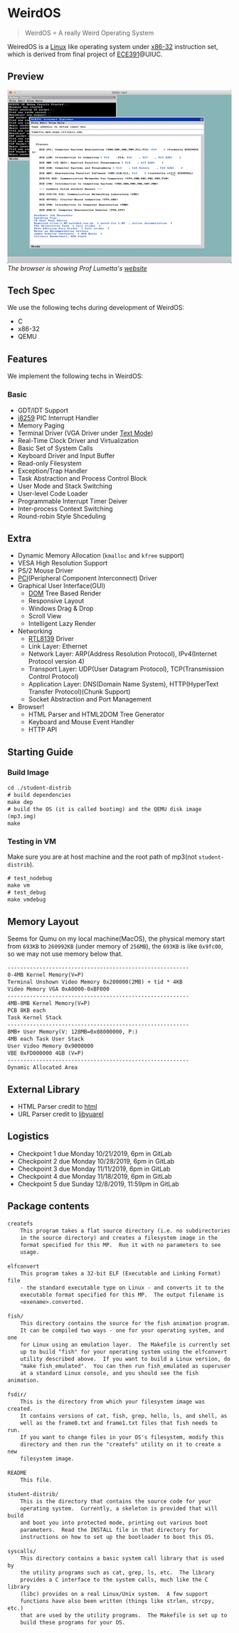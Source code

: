 # WeirdOS
> WeirdOS = A really Weird Operating System

WeiredOS is a [Linux](https://en.wikipedia.org/wiki/Linux) like operating system under [x86-32](https://en.wikipedia.org/wiki/IA-32) instruction set, which is derived from final project of [ECE391](https://ece.illinois.edu/academics/courses/profile/ECE391)@UIUC.

## Preview
![Preview for WeirdOS](./preview.png)
*The browser is showing Prof Lumetta's [website](http://lumetta.web.engr.illinois.edu/)*

## Tech Spec
We use the following techs during development of WeirdOS:
- C
- x86-32
- QEMU

## Features
We implement the following techs in WeirdOS:
### Basic
- GDT/IDT Support
- [i8259](https://en.wikipedia.org/wiki/Intel_8259) PIC Interrupt Handler
- Memory Paging
- Terminal Driver (VGA Driver under [Text Mode](http://en.wikipedia.org/wiki/Text_mode))
- Real-Time Clock Driver and Virtualization
- Basic Set of System Calls
- Keyboard Driver and Input Buffer
- Read-only Filesystem
- Exception/Trap Handler
- Task Abstraction and Process Control Block
- User Mode and Stack Switching
- User-level Code Loader
- Programmable Interrupt Timer Deiver
- Inter-process Context Switching
- Round-robin Style Shceduling

## Extra
- Dynamic Memory Allocation (`kmalloc` and `kfree` support)
- VESA High Resolution Support
- PS/2 Mouse Driver
- [PCI](https://en.wikipedia.org/wiki/Conventional_PCI)(Peripheral Component Interconnect) Driver
- Graphical User Interface(GUI)
  - [DOM](https://en.wikipedia.org/wiki/Document_Object_Model) Tree Based Render
  - Responsive Layout
  - Windows Drag & Drop
  - Scroll View
  - Intelligent Lazy Render
- Networking
  - [RTL8139](https://en.wikipedia.org/wiki/RTL8139) Driver
  - Link Layer: Ethernet
  - Network Layer: ARP(Address Resolution Protocol), IPv4(Internet Protocol version 4)
  - Transport Layer: UDP(User Datagram Protocol), TCP(Transmission Control Protocol)
  - Application Layer: DNS(Domain Name System), HTTP(HyperText Transfer Protocol)(Chunk Support)
  - Socket Abstraction and Port Management
- Browser!
  - HTML Parser and HTML2DOM Tree Generator
  - Keyboard and Mouse Event Handler
  - HTTP API

## Starting Guide
### Build Image
```shell
cd ./student-distrib
# build dependencies
make dep
# build the OS (it is called bootimg) and the QEMU disk image (mp3.img)
make
```

### Testing in VM
Make sure you are at host machine and the root path of mp3(not `student-distrib`).
```shell
# test_nodebug
make vm
# test_debug
make vmdebug
```

## Memory Layout
Seems for Qumu on my local machine(MacOS), the physical memory start from `693KB` to `260992KB` (under memory of `256MB`), the `693KB` is like `0x9fc00`, so we may not use memory below that.
```
---------------------------------------------------------
0-4MB Kernel Memory(V=P)
Terminal Unshown Video Memory 0x200000(2MB) + tid * 4KB
Video Memory VGA 0xA0000-0xBF000
---------------------------------------------------------
4MB-8MB Kernel Memory(V=P)
PCB 8KB each
Task Kernel Stack
---------------------------------------------------------
8MB+ User Memory(V: 128MB=0x08000000, P:)
4MB each Task User Stack
User Video Memory 0x9000000
VBE 0xFD000000 4GB (V=P)
---------------------------------------------------------
Dynamic Allocated Area
```

## External Library
- HTML Parser credit to [html](https://github.com/h4xxel/html)
- URL Parser credit to [libyuarel](https://github.com/jacketizer/libyuarel)

## Logistics
- Checkpoint 1 due Monday 10/21/2019, 6pm in GitLab
- Checkpoint 2 due Monday 10/28/2019, 6pm in GitLab
- Checkpoint 3 due Monday 11/11/2019, 6pm in GitLab
- Checkpoint 4 due Monday 11/18/2019, 6pm in GitLab
- Checkpoint 5 due Sunday 12/8/2019, 11:59pm in GitLab

## Package contents
```
createfs
    This program takes a flat source directory (i.e. no subdirectories
    in the source directory) and creates a filesystem image in the
    format specified for this MP.  Run it with no parameters to see
    usage.

elfconvert
    This program takes a 32-bit ELF (Executable and Linking Format) file
    - the standard executable type on Linux - and converts it to the
    executable format specified for this MP.  The output filename is
    <exename>.converted.

fish/
	This directory contains the source for the fish animation program.
	It can be compiled two ways - one for your operating system, and one
	for Linux using an emulation layer.  The Makefile is currently set
	up to build "fish" for your operating system using the elfconvert
	utility described above.  If you want to build a Linux version, do
	"make fish_emulated".  You can then run fish_emulated as superuser
	at a standard Linux console, and you should see the fish animation.

fsdir/
	This is the directory from which your filesystem image was created.
	It contains versions of cat, fish, grep, hello, ls, and shell, as
	well as the frame0.txt and frame1.txt files that fish needs to run.
	If you want to change files in your OS's filesystem, modify this
	directory and then run the "createfs" utility on it to create a new
	filesystem image.

README
    This file.

student-distrib/
    This is the directory that contains the source code for your
    operating system.  Currently, a skeleton is provided that will build
    and boot you into protected mode, printing out various boot
    parameters.  Read the INSTALL file in that directory for
    instructions on how to set up the bootloader to boot this OS.

syscalls/
    This directory contains a basic system call library that is used by
    the utility programs such as cat, grep, ls, etc.  The library
    provides a C interface to the system calls, much like the C library
    (libc) provides on a real Linux/Unix system.  A few support
    functions have also been written (things like strlen, strcpy, etc.)
    that are used by the utility programs.  The Makefile is set up to
	build these programs for your OS.
```